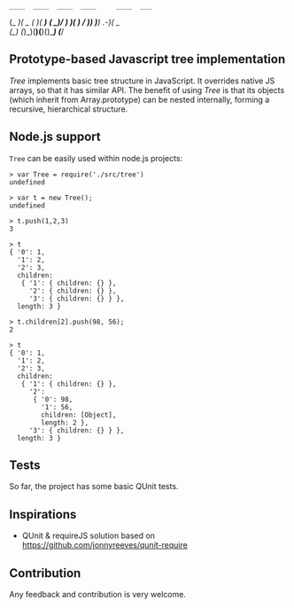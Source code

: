     ____  ____  ____  ____     ____  ___
   (_  _)(  _ \( ___)( ___)   (_  _)/ __)
     )(   )   / )__)  )__)   .-_)(  \__ \
    (__) (_)\_)(____)(____)()\____) (___/

Prototype-based Javascript tree implementation
----------------------------------------------

_Tree_ implements basic tree structure in JavaScript. It overrides native JS
arrays, so that it has similar API. The benefit of using _Tree_ is that its
objects (which inherit from Array.prototype) can be nested internally, forming
a recursive, hierarchical structure.

Node.js support
---------------

`Tree` can be easily used within node.js projects:

    > var Tree = require('./src/tree')
    undefined

    > var t = new Tree();
    undefined

    > t.push(1,2,3)
    3

    > t
    { '0': 1,
      '1': 2,
      '2': 3,
      children:
       { '1': { children: {} },
         '2': { children: {} },
         '3': { children: {} } },
      length: 3 }

    > t.children[2].push(98, 56);
    2

    > t
    { '0': 1,
      '1': 2,
      '2': 3,
      children:
       { '1': { children: {} },
         '2':
          { '0': 98,
            '1': 56,
            children: [Object],
            length: 2 },
         '3': { children: {} } },
      length: 3 }

Tests
-----

So far, the project has some basic QUnit tests.

Inspirations
------------

 * QUnit & requireJS solution based on https://github.com/jonnyreeves/qunit-require

Contribution
------------

Any feedback and contribution is very welcome.
